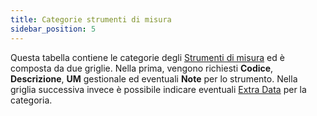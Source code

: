 ```yaml
---
title: Categorie strumenti di misura
sidebar_position: 5
---
```


Questa tabella contiene le categorie degli [Strumenti di misura](/docs/quality/calibration-tools/measurement-tools/search-measurement-tools) ed è composta da due griglie.
Nella prima, vengono richiesti **Codice**, **Descrizione**, **UM** gestionale ed eventuali **Note** per lo strumento.
Nella griglia successiva invece è possibile indicare eventuali [Extra Data](/docs/configurations/utility/extra-data/extradata/search-extradata) per la categoria. 
